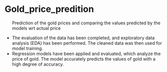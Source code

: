 # Gold_price_predition
<ul>Prediction of the gold prices and comparing the values predicted by the models wrt actual price</ul>
<ul>
<li>The evaluation of the data has been completed, and exploratory data analysis (EDA) has been performed. The cleaned data was then used for model training.</li>
<li>Regression models have been applied and evaluated, which analyze the price of gold. The model accurately predicts the values of gold with a high degree of accuracy.</li>
</ul>
